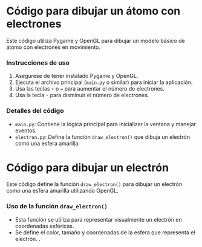 # Código para dibujar un átomo con electrones

Este código utiliza Pygame y OpenGL para dibujar un modelo básico de átomo con electrones en movimiento.

### Instrucciones de uso
1. Asegurese de tener instalado Pygame y OpenGL.
2. Ejecuta el archivo principal (`main.py` o similar) para iniciar la aplicación.
3. Usa las teclas `+` o `=` para aumentar el número de electrones.
4. Usa la tecla `-` para disminuir el número de electrones.

### Detalles del código
- `main.py`: Contiene la lógica principal para inicializar la ventana y manejar eventos.
- `electron.py`: Define la función `draw_electron()` que dibuja un electrón como una esfera amarilla.


# Código para dibujar un electrón

Este código define la función `draw_electron()` para dibujar un electrón como una esfera amarilla utilizando OpenGL.

### Uso de la función `draw_electron()`
- Esta función se utiliza para representar visualmente un electrón en coordenadas esféricas.
- Se define el color, tamaño y coordenadas de la esfera que representa el electrón.
.